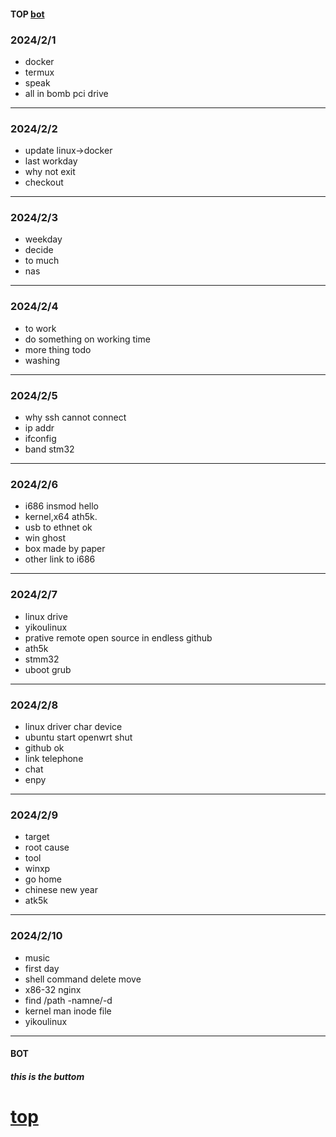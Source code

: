 #### TOP [bot](#bot)

### 2024/2/1
- docker
- termux
- speak
- all in bomb pci drive
---
### 2024/2/2
- update linux->docker
- last workday
- why not exit
- checkout
---
### 2024/2/3
- weekday 
- decide
- to much
- nas
---
### 2024/2/4
- to work 
- do something on working time
- more thing todo
- washing
---
### 2024/2/5
- why ssh cannot connect 
- ip addr
- ifconfig
- band stm32
---
### 2024/2/6
- i686 insmod hello 
- kernel,x64 ath5k.
- usb to ethnet ok
- win ghost
- box made by paper
- other link to i686
---
### 2024/2/7
- linux drive 
- yikoulinux
- prative remote open source in endless  github
- ath5k
- stmm32
- uboot grub
---
### 2024/2/8
- linux driver char device 
- ubuntu start openwrt shut
- github ok
- link telephone
- chat
- enpy
---
### 2024/2/9
- target 
- root cause
- tool
- winxp
- go home
- chinese new year
- atk5k
---
### 2024/2/10
- music
- first day
- shell command delete move
- x86-32 nginx
- find /path -namne/-d 
- kernel man inode file
- yikoulinux
---
#### BOT    
##### this is the buttom   

[top](#top)
===


